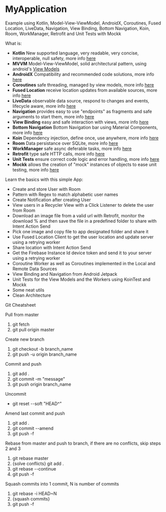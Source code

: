 # MyApplication
Example using Kotlin, Model-View-ViewModel, AndroidX, Coroutines, Fused Location, LiveData, Navigation, View Binding, Bottom Navigation, Koin, Room, WorkManager, Retrofit and Unit Tests with Mockk

What is:
- **Kotlin** New supported language, very readable, very concise, interoperable, null safety, more info [here](https://developer.android.com/kotlin)
- **MVVM** Model-View-ViewModel, solid architectural pattern, using android's [View Models](https://developer.android.com/topic/libraries/architecture/viewmodel)
- **AndroidX** Compatibility and recommended code solutions, more info [here](https://developer.android.com/jetpack/androidx)
- **Coroutines** safe threading, managed by view models, more info [here](https://developer.android.com/kotlin/coroutines)
- **Fused Location** receive location updates from available sources, more info [here](https://developers.google.com/location-context/fused-location-provider)
- **LiveData** observable data source, respond to changes and events, lifecycle aware, more info [here](https://developer.android.com/topic/libraries/architecture/livedata)
- **Navigation** provides easy to use "endpoints" as fragments and safe arguments to start them, more info [here](https://developer.android.com/guide/navigation)
- **View Binding** easy and safe interaction with views, more info [here](https://developer.android.com/topic/libraries/view-binding)
- **Bottom Navigation** Bottom Navigation bar using Material Components, more info [here](https://material.io/develop/android/components/bottom-navigation-view/)
- **Koin** Dependency injection, define once, use anywhere, more info [here](https://insert-koin.io/)
- **Room** Data persistance over SQLite, more info [here](https://developer.android.com/topic/libraries/architecture/room)
- **WorkManager** safe async deferable tasks, more info [here](https://developer.android.com/topic/libraries/architecture/workmanager)
- **Retrofit** type safe HTTP calls, more info [here](https://square.github.io/retrofit/)
- **Unit Tests** ensure correct code logic and error handling, more info [here](https://developer.android.com/training/testing/unit-testing)
- **Mockk** allows the creation of "mock" instances of objects to ease unit testing, more info [here](https://mockk.io/)

Learn the basics with this simple App:
- Create and store User with Room
- Pattern with Regex to match alphabetic user names
- Create Notification after creating User
- View users in a Recycler View with a Click Listener to delete the user from Room
- Download an image file from a valid url with Retrofit, monitor the download % and then save the file in a predefined folder to share with Intent Action Send
- Pick one image and copy file to app designated folder and share it
- Use Fused Location Client to get the user location and update server using a retrying worker
- Share location with Intent Action Send
- Get the Firebase Instance Id device token and send it to your server using a retrying worker
- Coroutine Worker as well as Coroutines implemented in the Local and Remote Data Sources
- View Binding and Navigation from Android Jetpack
- Unit Tests for the View Models and the Workers using KoinTest and Mockk
- Some neat utils
- Clean Architecture

Git Cheatsheet

Pull from master
1. git fetch
2. git pull origin master

Create new branch
1. git checkout -b branch_name
2. git push -u origin branch_name

Commit and push
1. git add .
2. git commit -m "message"
3. git push origin branch_name

Uncommit
- git reset --soft "HEAD^"

Amend last commit and push
1. git add .
2. git commit --amend
3. git push -f

Rebase from master and push to branch, if there are no conflicts, skip steps 2 and 3
1. git rebase master
2. {solve conflicts} git add .
3. git rebase --continue
4. git push -f

Squash commits into 1 commit, N is number of commits
1. git rebase -i HEAD~N
2. {squash commits}
3. git push -f
